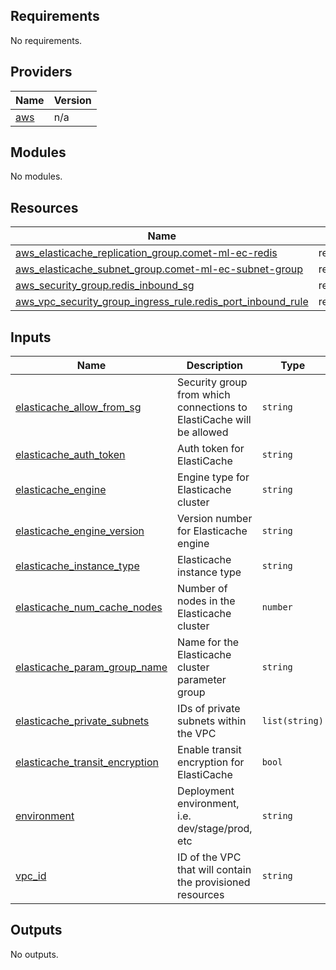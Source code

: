 ## Requirements

No requirements.

## Providers

| Name | Version |
|------|---------|
| <a name="provider_aws"></a> [aws](#provider\_aws) | n/a |

## Modules

No modules.

## Resources

| Name | Type |
|------|------|
| [aws_elasticache_replication_group.comet-ml-ec-redis](https://registry.terraform.io/providers/hashicorp/aws/latest/docs/resources/elasticache_replication_group) | resource |
| [aws_elasticache_subnet_group.comet-ml-ec-subnet-group](https://registry.terraform.io/providers/hashicorp/aws/latest/docs/resources/elasticache_subnet_group) | resource |
| [aws_security_group.redis_inbound_sg](https://registry.terraform.io/providers/hashicorp/aws/latest/docs/resources/security_group) | resource |
| [aws_vpc_security_group_ingress_rule.redis_port_inbound_rule](https://registry.terraform.io/providers/hashicorp/aws/latest/docs/resources/vpc_security_group_ingress_rule) | resource |

## Inputs

| Name | Description | Type | Default | Required |
|------|-------------|------|---------|:--------:|
| <a name="input_elasticache_allow_from_sg"></a> [elasticache\_allow\_from\_sg](#input\_elasticache\_allow\_from\_sg) | Security group from which connections to ElastiCache will be allowed | `string` | n/a | yes |
| <a name="input_elasticache_auth_token"></a> [elasticache\_auth\_token](#input\_elasticache\_auth\_token) | Auth token for ElastiCache | `string` | `null` | no |
| <a name="input_elasticache_engine"></a> [elasticache\_engine](#input\_elasticache\_engine) | Engine type for Elasticache cluster | `string` | n/a | yes |
| <a name="input_elasticache_engine_version"></a> [elasticache\_engine\_version](#input\_elasticache\_engine\_version) | Version number for Elasticache engine | `string` | n/a | yes |
| <a name="input_elasticache_instance_type"></a> [elasticache\_instance\_type](#input\_elasticache\_instance\_type) | Elasticache instance type | `string` | n/a | yes |
| <a name="input_elasticache_num_cache_nodes"></a> [elasticache\_num\_cache\_nodes](#input\_elasticache\_num\_cache\_nodes) | Number of nodes in the Elasticache cluster | `number` | n/a | yes |
| <a name="input_elasticache_param_group_name"></a> [elasticache\_param\_group\_name](#input\_elasticache\_param\_group\_name) | Name for the Elasticache cluster parameter group | `string` | n/a | yes |
| <a name="input_elasticache_private_subnets"></a> [elasticache\_private\_subnets](#input\_elasticache\_private\_subnets) | IDs of private subnets within the VPC | `list(string)` | n/a | yes |
| <a name="input_elasticache_transit_encryption"></a> [elasticache\_transit\_encryption](#input\_elasticache\_transit\_encryption) | Enable transit encryption for ElastiCache | `bool` | n/a | yes |
| <a name="input_environment"></a> [environment](#input\_environment) | Deployment environment, i.e. dev/stage/prod, etc | `string` | n/a | yes |
| <a name="input_vpc_id"></a> [vpc\_id](#input\_vpc\_id) | ID of the VPC that will contain the provisioned resources | `string` | n/a | yes |

## Outputs

No outputs.
